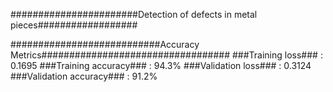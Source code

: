 #######################Detection of defects in metal pieces##################

 
###########################Accuracy Metrics##################################
  	###Training loss### : 0.1695
  	###Training accuracy### : 94.3%
  	###Validation loss### : 0.3124
  	###Validation accuracy### : 91.2%


